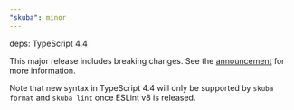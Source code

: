```yaml
---
"skuba": minor
---
```


deps: TypeScript 4.4

This major release includes breaking changes. See the [announcement](https://devblogs.microsoft.com/typescript/announcing-typescript-4-4/) for more information.

Note that new syntax in TypeScript 4.4 will only be supported by `skuba format` and `skuba lint` once ESLint v8 is released.

